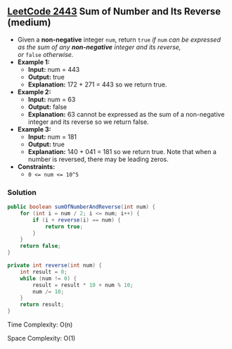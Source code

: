 ## [LeetCode 2443](https://leetcode.com/problems/sum-of-number-and-its-reverse/) Sum of Number and Its Reverse (medium)

- Given a **non-negative** integer `num`, return `true` _if_ `num` _can be expressed as the sum of any **non-negative** integer and its reverse, or_ `false` _otherwise._
- **Example 1:**
    - **Input:** num = 443
    - **Output:** true
    - **Explanation:** 172 + 271 = 443 so we return true.
- **Example 2:**
    - **Input:** num = 63
    - **Output:** false
    - **Explanation:** 63 cannot be expressed as the sum of a non-negative integer and its reverse so we return false.
- **Example 3:**
    - **Input:** num = 181
    - **Output:** true
    - **Explanation:** 140 + 041 = 181 so we return true. Note that when a number is reversed, there may be leading zeros.
- **Constraints:**
    -   `0 <= num <= 10^5`

### Solution

```java
public boolean sumOfNumberAndReverse(int num) {
    for (int i = num / 2; i <= num; i++) {
        if (i + reverse(i) == num) {
            return true;
        }
    }
    return false;
}

private int reverse(int num) {
    int result = 0;
    while (num != 0) {
        result = result * 10 + num % 10;
        num /= 10;
    }
    return result;
}
```

Time Complexity: O(n)

Space Complexity: O(1)